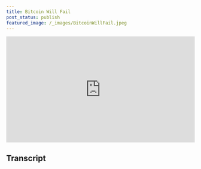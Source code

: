 ```yaml
---
title: Bitcoin Will Fail
post_status: publish
featured_image: /_images/BitcoinWillFail.jpeg
---
```


<div style="padding:56.25% 0 0 0;position:relative;"><iframe src="https://player.vimeo.com/video/847247303?badge=0&amp;autopause=0&amp;player_id=0&amp;app_id=58479" frameborder="0" allow="autoplay; fullscreen; picture-in-picture" allowfullscreen style="position:absolute;top:0;left:0;width:100%;height:100%;" title="024 Bitcoin Will Fail"></iframe></div>

<div style="margin-bottom:30px;"></div>

## Transcript

